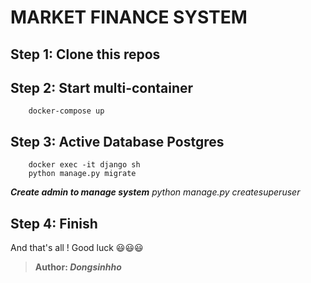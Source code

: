# MARKET FINANCE SYSTEM 
## Step 1: Clone this repos
## Step 2: Start multi-container
        docker-compose up
## Step 3: Active Database Postgres
        docker exec -it django sh
        python manage.py migrate
***Create admin to manage system***
_python manage.py createsuperuser_

## Step 4: Finish
And that's all ! Good luck :smiley::smiley::smiley:




>**Author: _Dongsinhho_**